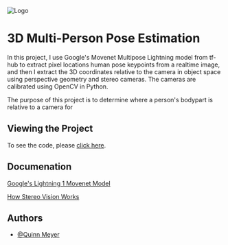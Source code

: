 ![Logo](https://i.morioh.com/210527/37109c82.webp)


# 3D Multi-Person Pose Estimation

In this project, I use Google's Movenet Multipose Lightning model from tf-hub to extract pixel locations human pose keypoints from a realtime image, and then I extract the 3D coordinates relative to the camera in object space using perspective geometry and stereo cameras. The cameras are calibrated using OpenCV in Python.

The purpose of this project is to determine where a person's bodypart is relative to a camera for 
## Viewing the Project

To see the code, please [click here](https://nbviewer.org/github/Kwintonium/3D-Pose-Estimation/blob/main/main.ipynb).

## Documenation

[Google's Lightning 1 Movenet Model](https://tfhub.dev/google/movenet/multipose/lightning/1)

[How Stereo Vision Works](https://www.cse.unr.edu/~bebis/CS791E/Notes/StereoCamera.pdf)
## Authors

- [@Quinn Meyer](https://www.github.com/kwintonium)

